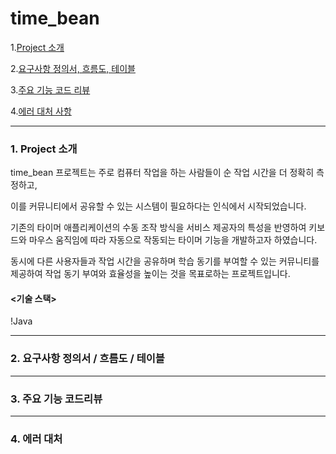# time_bean 

1.[Project 소개](#1.--Project-소개)

2.[요구사항 정의서, 흐름도, 테이블](#2.--요구사항-정의서,-흐름도,-테이블)

3.[주요 기능 코드 리뷰](#3.--주요-기능-코드-리뷰)

4.[에러 대처 사항](#4.--에러-대처-사항)

---
### 1.  Project 소개

time_bean 프로젝트는 주로 컴퓨터 작업을 하는 사람들이 순 작업 시간을 더 정확히 측정하고, 

이를 커뮤니티에서 공유할 수 있는 시스템이 필요하다는 인식에서 시작되었습니다.

기존의 타이머 애플리케이션의 수동 조작 방식을 서비스 제공자의 특성을 반영하여 키보드와 마우스 움직임에 따라 자동으로 작동되는 타이머 기능을 개발하고자 하였습니다.

동시에 다른 사용자들과 작업 시간을 공유하며 학습 동기를 부여할 수 있는 커뮤니티를 제공하여 작업 동기 부여와 효율성을 높이는 것을 목표로하는 프로젝트입니다.


#### <기술 스택>
 !Java
 

---
### 2.  요구사항 정의서 / 흐름도 / 테이블
---
### 3.  주요 기능 코드리뷰
---
### 4.  에러 대처

